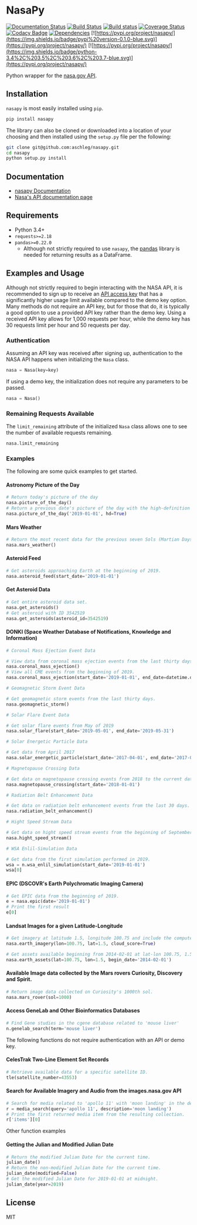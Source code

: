 # NasaPy

[![Documentation Status](https://readthedocs.org/projects/nasapy/badge/?version=latest)](https://nasapy.readthedocs.io/en/latest/?badge=latest)
[![Build Status](https://travis-ci.org/aschleg/nasapy.svg?branch=master)](https://travis-ci.org/aschleg/nasapy)
[![Build status](https://ci.appveyor.com/api/projects/status/h36pef9i0o1rjosy?svg=true)](https://ci.appveyor.com/project/aschleg/nasapy)
[![Coverage Status](https://coveralls.io/repos/github/aschleg/nasapy/badge.svg)](https://coveralls.io/github/aschleg/nasapy)
[![Codacy Badge](https://api.codacy.com/project/badge/Grade/ff660e1ce59a432493b19bd6f4751347)](https://www.codacy.com/manual/aschleg/nasapy?utm_source=github.com&amp;utm_medium=referral&amp;utm_content=aschleg/nasapy&amp;utm_campaign=Badge_Grade)
[![Dependencies](https://img.shields.io/librariesio/github/aschleg/nasapy.svg?label=dependencies)](https://libraries.io/github/aschleg/nasapy)
[![https://pypi.org/project/nasapy/](https://img.shields.io/badge/pypi%20version-0.1.0-blue.svg)](https://pypi.org/project/nasapy/)
[![https://pypi.org/project/nasapy/](https://img.shields.io/badge/python-3.4%2C%203.5%2C%203.6%2C%203.7-blue.svg)](https://pypi.org/project/nasapy/)

Python wrapper for the [nasa.gov API](https://api.nasa.gov/).

## Installation

`nasapy` is most easily installed using `pip`.

```bash
pip install nasapy
```

The library can also be cloned or downloaded into a location of your choosing and then installed using the `setup.py` 
file per the following:

~~~ bash
git clone git@github.com:aschleg/nasapy.git
cd nasapy
python setup.py install
~~~

## Documentation

* [nasapy Documentation](https://nasapy.readthedocs.io/)
* [Nasa's API documentation page](https://api.nasa.gov/)

## Requirements

* Python 3.4+
* `requests>=2.18`
* `pandas>=0.22.0`
  - Although not strictly required to use `nasapy`, the [pandas](https://pandas.pydata.org/) library is needed 
    for returning results as a DataFrame.

## Examples and Usage

Although not strictly required to begin interacting with the NASA API, it is recommended to sign up 
to receive an [API access key](https://api.nasa.gov/) that has a significantly higher usage limit available compared 
to the demo key option. Many methods do not require an API key, but for those that do, it is typically a good option to 
use a provided API key rather than the demo key. Using a received API key allows for 1,000 requests per hour, while the 
demo key has 30 requests limit per hour and 50 requests per day.

### Authentication

Assuming an API key was received after signing up, authentication to the NASA API happens when initializing the `Nasa` 
class.

~~~ python
nasa = Nasa(key=key)
~~~  

If using a demo key, the initialization does not require any parameters to be passed.

~~~ python
nasa = Nasa()
~~~

### Remaining Requests Available

The `limit_remaining` attribute of the initialized `Nasa` class allows one to see the number of available requests 
remaining.

~~~ python
nasa.limit_remaining
~~~

### Examples

The following are some quick examples to get started.

#### Astronomy Picture of the Day

~~~ python
# Return today's picture of the day
nasa.picture_of_the_day()
# Return a previous date's picture of the day with the high-definition URL included.
nasa.picture_of_the_day('2019-01-01', hd=True)
~~~

#### Mars Weather

~~~ python
# Return the most recent data for the previous seven Sols (Martian Days)
nasa.mars_weather()
~~~

#### Asteroid Feed

~~~ python
# Get asteroids approaching Earth at the beginning of 2019.
nasa.asteroid_feed(start_date='2019-01-01')
~~~

#### Get Asteroid Data

~~~ python
# Get entire asteroid data set.
nasa.get_asteroids()
# Get asteroid with ID 3542519
nasa.get_asteroids(asteroid_id=3542519)
~~~

#### DONKI (Space Weather Database of Notifications, Knowledge and Information)

~~~ python
# Coronal Mass Ejection Event Data

# View data from coronal mass ejection events from the last thirty days
nasa.coronal_mass_ejection()
# View all CME events from the beginning of 2019.
nasa.coronal_mass_ejection(start_date='2019-01-01', end_date=datetime.datetime.today())

# Geomagnetic Storm Event Data

# Get geomagnetic storm events from the last thirty days.
nasa.geomagnetic_storm()

# Solar Flare Event Data 

# Get solar flare events from May of 2019
nasa.solar_flare(start_date='2019-05-01', end_date='2019-05-31')

# Solar Energetic Particle Data

# Get data from April 2017
nasa.solar_energetic_particle(start_date='2017-04-01', end_date='2017-04-30')

# Magnetopause Crossing Data

# Get data on magnetopause crossing events from 2018 to the current date.
nasa.magnetopause_crossing(start_date='2018-01-01')

# Radiation Belt Enhancement Data

# Get data on radiation belt enhancement events from the last 30 days.
nasa.radiation_belt_enhancement()

# Hight Speed Stream Data

# Get data on hight speed stream events from the beginning of September 2019.
nasa.hight_speed_stream()

# WSA Enlil-Simulation Data

# Get data from the first simulation performed in 2019.
wsa = n.wsa_enlil_simulation(start_date='2019-01-01')
wsa[0]
~~~

#### EPIC (DSCOVR's Earth Polychromatic Imaging Camera)

~~~ python
# Get EPIC data from the beginning of 2019.
e = nasa.epic(date='2019-01-01')
# Print the first result
e[0]
~~~

#### Landsat Images for a given Latitude-Longitude

~~~ python
# Get imagery at latitude 1.5, longitude 100.75 and include the computed cloud score calculation.
nasa.earth_imagery(lon=100.75, lat=1.5, cloud_score=True)

# Get assets available beginning from 2014-02-01 at lat-lon 100.75, 1.5
nasa.earth_assets(lat=100.75, lon=1.5, begin_date='2014-02-01')
~~~ 

#### Available Image data collected by the Mars rovers Curiosity, Discovery and Spirit.

~~~ python
# Return image data collected on Curiosity's 1000th sol.
nasa.mars_rover(sol=1000)
~~~

#### Access GeneLab and Other Bioinformatics Databases

~~~ python
# Find Gene studies in the cgene database related to 'mouse liver'
n.genelab_search(term='mouse liver')
~~~ 

The following functions do not require authentication with an API or demo key.

#### CelesTrak Two-Line Element Set Records

~~~ python
# Retrieve available data for a specific satellite ID.
tle(satellite_number=43553)
~~~ 

#### Search for Available Imagery and Audio from the images.nasa.gov API

~~~ python
# Search for media related to 'apollo 11' with 'moon landing' in the description of the items.
r = media_search(query='apollo 11', description='moon landing')
# Print the first returned media item from the resulting collection.
r['items'][0]
~~~

Other function examples

#### Getting the Julian and Modified Julian Date

~~~ python 
# Return the modified Julian Date for the current time.
julian_date()
# Return the non-modified Julian Date for the current time.
julian_date(modified=False)
# Get the modified Julian Date for 2019-01-01 at midnight.
julian_date(year=2019)
~~~

## License

MIT